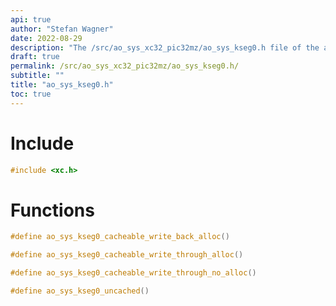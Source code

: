 ```yaml
---
api: true
author: "Stefan Wagner"
date: 2022-08-29
description: "The /src/ao_sys_xc32_pic32mz/ao_sys_kseg0.h file of the ao real-time operating system."
draft: true
permalink: /src/ao_sys_xc32_pic32mz/ao_sys_kseg0.h/
subtitle: ""
title: "ao_sys_kseg0.h"
toc: true
---
```


# Include

```c
#include <xc.h>
```

# Functions

```c
#define ao_sys_kseg0_cacheable_write_back_alloc()
```

```c
#define ao_sys_kseg0_cacheable_write_through_alloc()
```

```c
#define ao_sys_kseg0_cacheable_write_through_no_alloc()
```

```c
#define ao_sys_kseg0_uncached()
```

